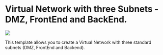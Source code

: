 # Virtual Network with three Subnets - DMZ, FrontEnd and BackEnd.

<a href="https://portal.azure.com/#create/Microsoft.Template/uri/https%3A%2F%2Fraw.githubusercontent.com%2FMTCAtlanta%2Fazure-network-templates%2Fmaster%2Fvnet-dmz-frontend-backend-subnets%2Fazuredeploy.json" target="_blank">
    <img src="http://azuredeploy.net/deploybutton.png"/>
</a>

This template allows you to create a Virtual Network with three standard subnets (DMZ, FrontEnd and Backend).
